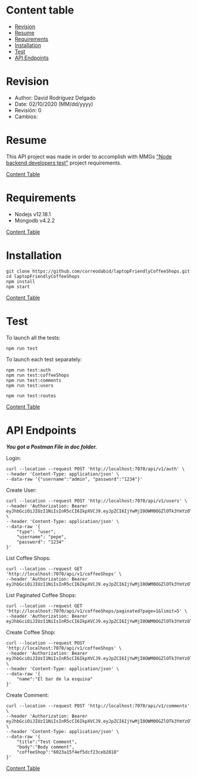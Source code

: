 # Content table

- [Revision](#revision)
- [Resume](#resume)
- [Requirements](#requirements)
- [Installation](#installation)
- [Test](#test)
- [API Endpoints](#api-endpoints)

# Revision

- Author: David Rodríguez Delgado
- Date: 02/10/2020 (MM/dd/yyyy)
- Revisión: 0
- Cambios:

# Resume

This API project was made in order to accomplish with MMGs ["Node backend developers test"](https://github.com/medlabmg/developers-tests/tree/master/backend/node) project requirements.

[Content Table](#content-table)

# Requirements

- Nodejs v12.18.1
- Mongodb v4.2.2

[Content Table](#content-table)

# Installation

    git clone https://github.com/correodabid/laptopFriendlyCoffeeShops.git
    cd laptopFriendlyCoffeeShops
    npm install
    npm start

[Content Table](#content-table)

# Test

To launch all the tests:

    npm run test

To launch each test separately:

    npm run test:auth
    npm run test:coffeeShops
    npm run test:comments
    npm run test:users

    npm run test:routes

[Content Table](#content-table)

# API Endpoints

**_You got a Postman File in doc folder._**

Login:

    curl --location --request POST 'http://localhost:7070/api/v1/auth' \
    --header 'Content-Type: application/json' \
    --data-raw '{"username":"admin", "password":"1234"}'

Create User:

    curl --location --request POST 'http://localhost:7070/api/v1/users' \
    --header 'Authorization: Bearer eyJhbGciOiJIUzI1NiIsInR5cCI6IkpXVCJ9.eyJpZCI6IjYwMjI0OWM0OGZlOTk3YmYzOTY2MDRhZiIsInVzZXJuYW1lIjoiYWRtaW4iLCJpYXQiOjE2MTI4NjI5ODF9.WNyaeOXQWDKXCoCN9PDR7ttrFQuLhEoeImhHMVFJTqo' \
    --header 'Content-Type: application/json' \
    --data-raw '{
        "type": "user",
        "username": "pepe",
        "password": "1234"
    }'

List Coffee Shops:

    curl --location --request GET 'http://localhost:7070/api/v1/coffeeShops' \
    --header 'Authorization: Bearer eyJhbGciOiJIUzI1NiIsInR5cCI6IkpXVCJ9.eyJpZCI6IjYwMjI0OWM0OGZlOTk3YmYzOTY2MDRhZiIsInVzZXJuYW1lIjoiYWRtaW4iLCJpYXQiOjE2MTI4NjI5ODF9.WNyaeOXQWDKXCoCN9PDR7ttrFQuLhEoeImhHMVFJTqo'

List Paginated Coffee Shops:

    curl --location --request GET 'http://localhost:7070/api/v1/coffeeShops/paginated?page=1&limit=5' \
    --header 'Authorization: Bearer eyJhbGciOiJIUzI1NiIsInR5cCI6IkpXVCJ9.eyJpZCI6IjYwMjI0OWM0OGZlOTk3YmYzOTY2MDRhZiIsInVzZXJuYW1lIjoiYWRtaW4iLCJpYXQiOjE2MTI4NjI5ODF9.WNyaeOXQWDKXCoCN9PDR7ttrFQuLhEoeImhHMVFJTqo'

Create Coffee Shop:

    curl --location --request POST 'http://localhost:7070/api/v1/coffeeShops' \
    --header 'Authorization: Bearer eyJhbGciOiJIUzI1NiIsInR5cCI6IkpXVCJ9.eyJpZCI6IjYwMjI0OWM0OGZlOTk3YmYzOTY2MDRhZiIsInVzZXJuYW1lIjoiYWRtaW4iLCJpYXQiOjE2MTI4NjI5ODF9.WNyaeOXQWDKXCoCN9PDR7ttrFQuLhEoeImhHMVFJTqo' \
    --header 'Content-Type: application/json' \
    --data-raw '{
        "name":"El bar de la esquina"
    }'

Create Comment:

    curl --location --request POST 'http://localhost:7070/api/v1/comments' \
    --header 'Authorization: Bearer eyJhbGciOiJIUzI1NiIsInR5cCI6IkpXVCJ9.eyJpZCI6IjYwMjI0OWM0OGZlOTk3YmYzOTY2MDRhZiIsInVzZXJuYW1lIjoiYWRtaW4iLCJpYXQiOjE2MTI4NjI5ODF9.WNyaeOXQWDKXCoCN9PDR7ttrFQuLhEoeImhHMVFJTqo' \
    --header 'Content-Type: application/json' \
    --data-raw '{
        "title":"Test Comment",
        "body":"Body comment",
        "coffeeShop":"6023a15f4ef5dcf23ceb2818"
    }'

[Content Table](#content-table)
